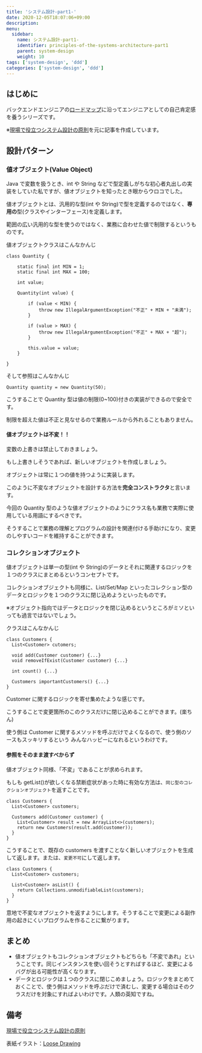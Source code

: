 ```yaml
---
title: 'システム設計-part1-'
date: 2020-12-05T18:07:06+09:00
description:
menu:
  sidebar:
    name: システム設計-part1-
    identifier: principles-of-the-systems-architecture-part1
    parent: system-design
    weight: 10
tags: ['system-design', 'ddd']
categories: ['system-design', 'ddd']
---
```


## はじめに

バックエンドエンジニアの[ロードマップ][ロードマップ]に沿ってエンジニアとしての自己肯定感を養うシリーズです。

※[現場で役立つシステム設計の原則][現場で役立つシステム設計の原則]を元に記事を作成しています。

## 設計パターン

### 値オブジェクト(Value Object)

Java で変数を扱うとき、int や String などで型定義しがちな初心者丸出しの実装をしていた私ですが、値オブジェクトを知ったとき眼からウロコでした。

値オブジェクトとは、汎用的な型(int や String)で型を定義するのではなく、**専用の**型(クラスやインターフェース)を定義します。

範囲の広い汎用的な型を使うのではなく、業務に合わせた値で制限するというものです。

値オブジェクトクラスはこんなかんじ

```
class Quantity {

    static final int MIN = 1;
    static final int MAX = 100;

    int value;

    Quantity(int value) {

    	if (value < MIN) {
    		throw new IllegalArgumentException("不正" + MIN + "未満");
    	}

    	if (value > MAX) {
    		throw new IllegalArgumentException("不正" + MAX + "超");
    	}

    	this.value = value;
    }

}
```

そして参照はこんなかんじ

```
Quantity quantity = new Quantity(50);
```

こうすることで Quantity 型は値の制限(0~100)付きの実装ができるので安全です。

制限を超えた値は不正と見なせるので業務ルールから外れることもありません。

#### 値オブジェクトは不変！！

変数の上書きは禁止しておきましょう。

もし上書きしそうであれば、新しいオブジェクトを作成しましょう。

オブジェクトは常に１つの値を持つように実装します。

このように不変なオブジェクトを設計する方法を**完全コンストラクタ**と言います。

今回の Quantity 型のような値オブジェクトのようにクラス名も業務で実際に使用している用語にするべきです。

そうすることで業務の理解とプログラムの設計を関連付ける手助けになり、変更のしやすいコードを維持することができます。

### コレクションオブジェクト

値オブジェクトは単一の型(int や String)のデータとそれに関連するロジックを１つのクラスにまとめるというコンセプトです。

コレクションオブジェクトも同様に、List/Set/Map といったコレクション型のデータとロジックを１つのクラスに閉じ込めようといったものです。

※オブジェクト指向ではデータとロジックを閉じ込めるというところがミソといっても過言ではないでしょう。

クラスはこんなかんじ

```
class Customers {
  List<Customer> cutomers;

  void add(Customer customer) {...}
  void removeIfExist(Customer customer) {...}

  int count() {...}

  Customers importantCustomers() {...}
}
```

Customer に関するロジックを寄せ集めたような感じです。

こうすることで変更箇所のこのクラスだけに閉じ込めることができます。(楽ちん)

使う側は Customer に関するメソッドを呼ぶだけでよくなるので、使う側のソースもスッキリするという
みんなハッピーになれるというわけです。

#### 参照をそのまま渡すべからず

値オブジェクト同様、「不変」であることが求められます。

もしも getList()が欲しくなる禁断症状があった時に有効な方法は、`同じ型のコレクションオブジェクト`を返すことです。

```
class Customers {
  List<Customer> customers;

  Customers add(Customer customer) {
    List<Customer> result = new ArrayList<>(customers);
    return new Customers(result.add(customer));
  }
}
```

こうすることで、既存の customers を渡すことなく新しいオブジェクトを生成して返します。または、`変更不可`にして返します。

```
class Customers {
  List<Customer> customers;

  List<Customer> asList() {
    return Collections.unmodifiableList(customers);
  }
}
```

意地で不変なオブジェクトを返すようにします。そうすることで変更による副作用の起きにくいプログラムを作ることに繋がります。

## まとめ

- 値オブジェクトもコレクションオブジェクトもどちらも「不変であれ」ということです。同じインスタンスを使い回そうとすればするほど、変更によるバグが出る可能性が高くなります。
- データとロジックは１つのクラスに閉じこめましょう。ロジックをまとめておくことで、使う側はメソッドを呼ぶだけで済むし、変更する場合はそのクラスだけを対象にすればよいわけです。人類の英知ですね。

## 備考

[現場で役立つシステム設計の原則][現場で役立つシステム設計の原則]

表紙イラスト：[Loose Drawing](https://loosedrawing.com/)

[ロードマップ]: https://github.com/kamranahmedse/developer-roadmap#back-end-roadmap
[現場で役立つシステム設計の原則]: https://www.amazon.co.jp/%E7%8F%BE%E5%A0%B4%E3%81%A7%E5%BD%B9%E7%AB%8B%E3%81%A4%E3%82%B7%E3%82%B9%E3%83%86%E3%83%A0%E8%A8%AD%E8%A8%88%E3%81%AE%E5%8E%9F%E5%89%87-%E5%A4%89%E6%9B%B4%E3%82%92%E6%A5%BD%E3%81%A7%E5%AE%89%E5%85%A8%E3%81%AB%E3%81%99%E3%82%8B%E3%82%AA%E3%83%96%E3%82%B8%E3%82%A7%E3%82%AF%E3%83%88%E6%8C%87%E5%90%91%E3%81%AE%E5%AE%9F%E8%B7%B5%E6%8A%80%E6%B3%95-%E5%A2%97%E7%94%B0-%E4%BA%A8/dp/477419087X
